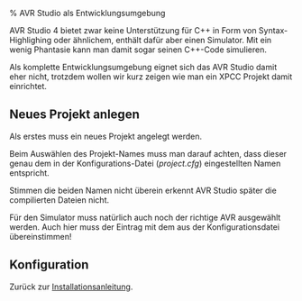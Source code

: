 % AVR Studio als Entwicklungsumgebung

AVR Studio 4 bietet zwar keine Unterstützung für C++ in Form
von Syntax-Highlighing oder ähnlichem, enthält dafür aber einen Simulator.
Mit ein wenig Phantasie kann man damit sogar seinen C++-Code simulieren.

Als komplette Entwicklungsumgebung eignet sich das AVR Studio damit
eher nicht, trotzdem wollen wir kurz zeigen wie man ein XPCC Projekt
damit einrichtet.


Neues Projekt anlegen
---------------------

<screenshot href="images/windows/avrstudio_project_new.png" title="" />

Als erstes muss ein neues Projekt angelegt werden.

<screenshot href="images/windows/avrstudio_project_config.png" title="" />
		
Beim Auswählen des Projekt-Names muss man darauf achten, dass
dieser genau dem in der Konfigurations-Datei (*project.cfg*) eingestellten Namen
entspricht.

Stimmen die beiden Namen nicht überein erkennt AVR Studio später
die compilierten Dateien nicht.

<screenshot href="images/windows/avrstudio_device_select.png" title="" />
		
Für den Simulator muss natürlich auch noch der richtige AVR
ausgewählt werden. Auch hier muss der Eintrag mit dem aus der
Konfigurationsdatei übereinstimmen!


Konfiguration
-------------

<screenshot href="images/windows/avrstudio_config.png" title="" />

<screenshot href="images/windows/avrstudio_new_config.png" title="" />

<screenshot href="images/windows/avrstudio_external_makefile.png" title="" />

<screenshot href="images/windows/avrstudio_compile_result.png" title="" />

<clear />

Zurück zur [Installationsanleitung](install_windows.html).
